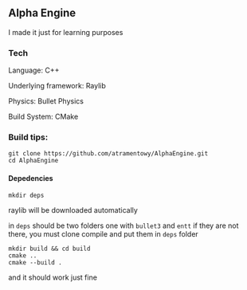 ## Alpha Engine

I made it just for learning purposes

### Tech
Language: C++

Underlying framework: Raylib

Physics: Bullet Physics

Build System: CMake

### Build tips:
```
git clone https://github.com/atramentowy/AlphaEngine.git
cd AlphaEngine
```
#### Depedencies
```
mkdir deps
```
raylib will be downloaded automatically

in `deps` should be two folders one with `bullet3` and `entt`
if they are not there,
you must clone compile and put them in `deps` folder

```
mkdir build && cd build
cmake ..
cmake --build .
```
and it should work just fine